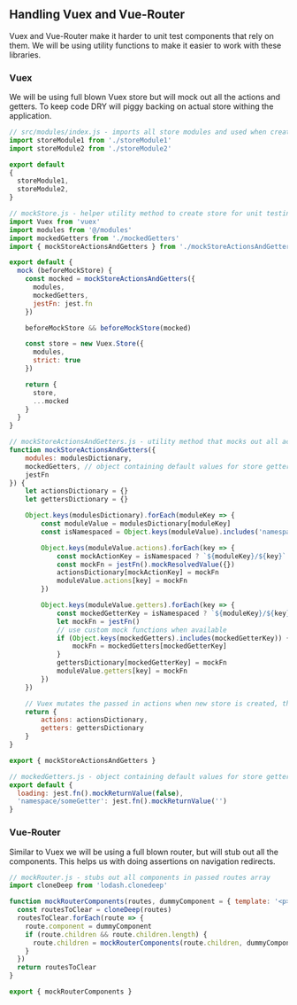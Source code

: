 ## Handling Vuex and Vue-Router

Vuex and Vue-Router make it harder to unit test components that rely on them. We will be using utility functions to make it easier to work with these libraries.

### Vuex
We will be using full blown Vuex store but will mock out all the actions and getters. To keep code DRY will piggy backing on actual store withing the application.

```javascript
// src/modules/index.js - imports all store modules and used when creating store
import storeModule1 from './storeModule1'
import storeModule2 from './storeModule2'

export default
{
  storeModule1,
  storeModule2,
}
```

```javascript
// mockStore.js - helper utility method to create store for unit testing 
import Vuex from 'vuex'
import modules from '@/modules'
import mockedGetters from './mockedGetters'
import { mockStoreActionsAndGetters } from './mockStoreActionsAndGetters'

export default {
  mock (beforeMockStore) {
    const mocked = mockStoreActionsAndGetters({
      modules,
      mockedGetters,
      jestFn: jest.fn
    })

    beforeMockStore && beforeMockStore(mocked)

    const store = new Vuex.Store({
      modules,
      strict: true
    })

    return {
      store,
      ...mocked
    }
  }
}
```

```javascript
// mockStoreActionsAndGetters.js - utility method that mocks out all actions and getters
function mockStoreActionsAndGetters({
    modules: modulesDictionary,
    mockedGetters, // object containing default values for store getters
    jestFn
}) {
    let actionsDictionary = {}
    let gettersDictionary = {}

    Object.keys(modulesDictionary).forEach(moduleKey => {
        const moduleValue = modulesDictionary[moduleKey]
        const isNamespaced = Object.keys(moduleValue).includes('namespaced')

        Object.keys(moduleValue.actions).forEach(key => {
            const mockActionKey = isNamespaced ? `${moduleKey}/${key}` : key
            const mockFn = jestFn().mockResolvedValue({})
            actionsDictionary[mockActionKey] = mockFn
            moduleValue.actions[key] = mockFn
        })

        Object.keys(moduleValue.getters).forEach(key => {
            const mockedGetterKey = isNamespaced ? `${moduleKey}/${key}` : key
            let mockFn = jestFn()
            // use custom mock functions when available
            if (Object.keys(mockedGetters).includes(mockedGetterKey)) {
                mockFn = mockedGetters[mockedGetterKey]
            }
            gettersDictionary[mockedGetterKey] = mockFn
            moduleValue.getters[key] = mockFn
        })
    })

    // Vuex mutates the passed in actions when new store is created, therefore we preserve reference to actions & getters objects.
    return {
        actions: actionsDictionary,
        getters: gettersDictionary
    }
}

export { mockStoreActionsAndGetters }
```

```javascript
// mockedGetters.js - object containing default values for store getters
export default {
  loading: jest.fn().mockReturnValue(false),
  'namespace/someGetter': jest.fn().mockReturnValue('')
}
```

### Vue-Router
Similar to Vuex we will be using a full blown router, but will stub out all the components. This helps us with doing assertions on navigation redirects. 

```javascript
// mockRouter.js - stubs out all components in passed routes array
import cloneDeep from 'lodash.clonedeep'

function mockRouterComponents(routes, dummyComponent = { template: '<p>Foo</p>' }) {
  const routesToClear = cloneDeep(routes)
  routesToClear.forEach(route => {
    route.component = dummyComponent
    if (route.children && route.children.length) {
      route.children = mockRouterComponents(route.children, dummyComponent)
    }
  })
  return routesToClear
}

export { mockRouterComponents }
```
